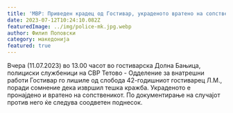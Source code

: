 ```yaml
---
title: 'МВР: Приведен крадец од Гостивар, украденото вратено на сопственикот - 12 ЈУЛИ 2023'
date: 2023-07-12T10:24:10.082Z
featuredImage: ../img/police-mk.jpg.webp
author: Филип Поповски
category: македонија
featured: true
---
```

Вчера (11.07.2023) во 13.00 часот во гостиварска Долна Бањица, полициски службеници на СВР Тетово - Одделение за внатрешни работи Гостивар го лишиле од слобода 42-годишниот гостиварец Л.М., поради сомнение дека извршил тешка кражба. 
Украденото е пронајдено и вратено на сопственикот. По документирање на случајот против него ќе следува соодветен поднесок.
 
